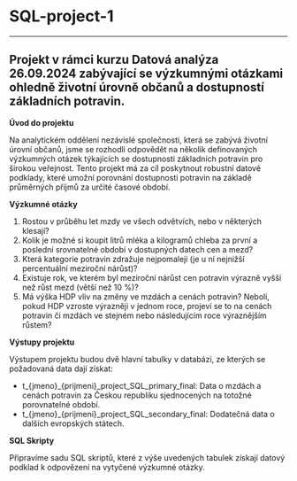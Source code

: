 # SQL-project-1
---
## Projekt v rámci kurzu Datová analýza 26.09.2024 zabývající se výzkumnými otázkami ohledně životní úrovně občanů a dostupností základních potravin.

**Úvod do projektu**

Na analytickém oddělení nezávislé společnosti, která se zabývá životní úrovní občanů, jsme se rozhodli odpovědět na několik definovaných výzkumných otázek týkajících se dostupnosti základních potravin pro širokou veřejnost. Tento projekt má za cíl poskytnout robustní datové podklady, které umožní porovnání dostupnosti potravin na základě průměrných příjmů za určité časové období.

**Výzkumné otázky**

1. Rostou v průběhu let mzdy ve všech odvětvích, nebo v některých klesají?
2. Kolik je možné si koupit litrů mléka a kilogramů chleba za první a poslední srovnatelné období v dostupných datech cen a mezd?
3. Která kategorie potravin zdražuje nejpomaleji (je u ní nejnižší percentuální meziroční nárůst)?
4. Existuje rok, ve kterém byl meziroční nárůst cen potravin výrazně vyšší než růst mezd (větší než 10 %)?
5. Má výška HDP vliv na změny ve mzdách a cenách potravin? Neboli, pokud HDP vzroste výrazněji v jednom roce, projeví se to na cenách potravin či mzdách ve stejném nebo následujícím roce výraznějším růstem?

**Výstupy projektu**

Výstupem projektu budou dvě hlavní tabulky v databázi, ze kterých se požadovaná data dají získat:

- t_{jmeno}_{prijmeni}_project_SQL_primary_final: Data o mzdách a cenách potravin za Českou republiku sjednocených na totožné porovnatelné období.
- t_{jmeno}_{prijmeni}_project_SQL_secondary_final: Dodatečná data o dalších evropských státech.

**SQL Skripty**

Připravíme sadu SQL skriptů, které z výše uvedených tabulek získají datový podklad k odpovězení na vytyčené výzkumné otázky.

